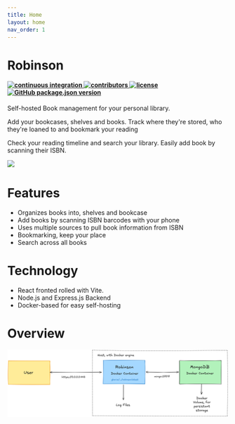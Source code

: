 ```yaml
---
title: Home
layout: home
nav_order: 1
---
```


# Robinson

<h4>
 <a href="https://github.com/ryanmccartney/robinson/actions/workflows/release.yml">
    <img src="https://github.com/ryanmccartney/robinson/actions/workflows/release.yml/badge.svg" alt="continuous integration">
  </a>

  <a href="https://github.com/ryanmccartney/robinson/graphs/contributors">
    <img src="https://img.shields.io/github/contributors-anon/ryanmccartney/robinson?color=yellow&style=plastic" alt="contributors">
  </a>
  <a href="https://opensource.org/license/gpl-3-0">
    <img src="https://img.shields.io/badge/GNU%20GPL%20v3.0-blue.svg?style=plastic&label=license" alt="license">
  </a>

  <a href="https://github.com/ryanmccartney/robinson/releases">
    <img alt="GitHub package.json version" src="https://img.shields.io/github/package-json/v/ryanmccartney/robinson?filename=.%2Fbackend%2Fpackage.json&style=plastic">
  </a>
</h4>


Self-hosted Book management for your personal library.

Add your bookcases, shelves and books. Track where they're stored, who they're loaned to and bookmark your reading

Check your reading timeline and search your library. Easily add book by scanning their ISBN.

![](assets/home.gif)

# Features

* Organizes books into, shelves and bookcase
* Add books by scanning ISBN barcodes with your phone
* Uses multiple sources to pull book information from ISBN
* Bookmarking, keep your place
* Search across all books

# Technology

-   React fronted rolled with Vite.
-   Node.js and Express.js Backend
-   Docker-based for easy self-hosting

# Overview

![](assets/overview.png)

